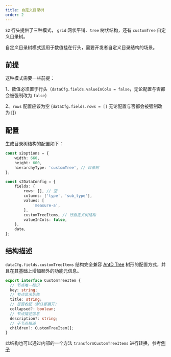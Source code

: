 ```yaml
---
title: 自定义目录树
order: 2
---
```

`S2` 行头提供了三种模式， `grid` 网状平铺、`tree` 树状结构，还有 `customTree` 自定义目录树。

自定义目录树模式适用于数值挂在行头，需要开发者自定义目录结构的场景。

## 前提

这种模式需要一些前提：

1、数值必须置于行头（`dataCfg.fields.valueInCols = false`，无论配置与否都会被强制改为 `false`）

2、`rows` 配置应该为空 (`dataCfg.fields.rows = []` 无论配置与否都会被强制改为 []）

## 配置

生成目录树结构的配置如下：

```ts
const s2options = {
    width: 660,
    height: 600,
    hierarchyType: 'customTree', // 目录树
};

const s2DataConfig = {
    fields: {
        rows: [], // 空
        columns: ['type', 'sub_type'],
        values: [
            'measure-a',
        ],
        customTreeItems, // 行自定义树结构
        valueInCols: false,
    },
    data,
};

```

## 结构描述

`dataCfg.fields.customTreeItems` 结构完全兼容 [AntD Tree](https://ant.design/components/tree-cn/) 树形的配置方式，并且在其基础上增加额外的功能元信息。

```ts
export interface CustomTreeItem {
  // 节点唯一标识
  key: string;
  // 节点显示名称
  title: string;
  // 是否收起（默认都展开）
  collapsed?: boolean;
  // 节点描述信息
  description?: string;
  // 子节点描述
  children?: CustomTreeItem[];
}
```

此结构也可以通过内部的一个方法 `transformCustomTreeItems` 进行转换，参考[例子](/zh/examples/custom/custom-tree#custom-tree)
